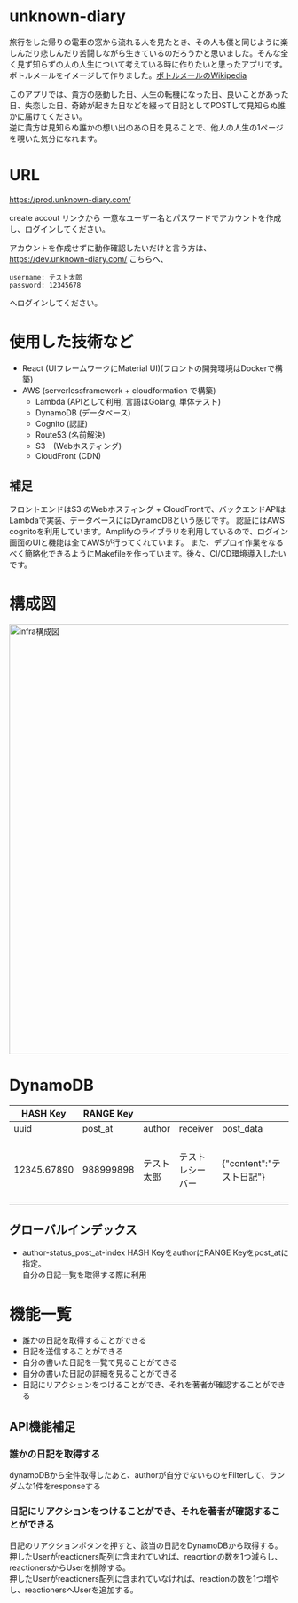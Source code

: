 # unknown-diary
旅行をした帰りの電車の窓から流れる人を見たとき、その人も僕と同じように楽しんだり悲しんだり苦闘しながら生きているのだろうかと思いました。そんな全く見ず知らずの人の人生について考えている時に作りたいと思ったアプリです。ボトルメールをイメージして作りました。[ボトルメールのWikipedia](https://ja.wikipedia.org/wiki/%E3%83%9C%E3%83%88%E3%83%AB%E3%83%A1%E3%83%BC%E3%83%AB)  

このアプリでは、貴方の感動した日、人生の転機になった日、良いことがあった日、失恋した日、奇跡が起きた日などを綴って日記としてPOSTして見知らぬ誰かに届けてください。  
逆に貴方は見知らぬ誰かの想い出のあの日を見ることで、他人の人生の1ページを覗いた気分になれます。

# URL
https://prod.unknown-diary.com/

create accout リンクから
一意なユーザー名とパスワードでアカウントを作成し、ログインしてください。

アカウントを作成せずに動作確認したいだけと言う方は、
https://dev.unknown-diary.com/
こちらへ、
```
username: テスト太郎  
password: 12345678
```
へログインしてください。

# 使用した技術など
- React (UIフレームワークにMaterial UI)(フロントの開発環境はDockerで構築)
- AWS (serverlessframework + cloudformation で構築)
  - Lambda (APIとして利用, 言語はGolang, 単体テスト)
  - DynamoDB (データベース)
  - Cognito (認証)
  - Route53 (名前解決)
  - S3　(Webホスティング)
  - CloudFront (CDN)

## 補足
フロントエンドはS3 のWebホスティング + CloudFrontで、バックエンドAPIはLambdaで実装、データベースにはDynamoDBという感じです。
認証にはAWS cognitoを利用しています。Amplifyのライブラリを利用しているので、ログイン画面のUIと機能は全てAWSが行ってくれています。
また、デプロイ作業をなるべく簡略化できるようにMakefileを作っています。後々、CI/CD環境導入したいです。


# 構成図
<img width="775" alt="infra構成図" src="https://user-images.githubusercontent.com/53635209/114696010-2ac1ed80-9d57-11eb-94d4-a0bf1a3505bf.png">

# DynamoDB
				
| HASH Key    | RANGE Key |            |                  |                          |          |                                                        | 
| ----------- | --------- | ---------- | ---------------- | ------------------------ | -------- | ------------------------------------------------------ | 
| uuid        | post_at   | author     | receiver         | post_data                | reaction | reactioners                                            | 
| 12345.67890 | 988999898 | テスト太郎 | テストレシーバー | {"content":"テスト日記"} | 2        | [ { "S" : " テストさん" }, { "S" : "サンプルユーザ" }] | 

## グローバルインデックス
- author-status_post_at-index
HASH KeyをauthorにRANGE Keyをpost_atに指定。  
自分の日記一覧を取得する際に利用
  
# 機能一覧
- 誰かの日記を取得することができる
- 日記を送信することができる
- 自分の書いた日記を一覧で見ることができる
- 自分の書いた日記の詳細を見ることができる
- 日記にリアクションをつけることができ、それを著者が確認することができる

## API機能補足
### 誰かの日記を取得する
dynamoDBから全件取得したあと、authorが自分でないものをFilterして、ランダムな1件をresponseする

### 日記にリアクションをつけることができ、それを著者が確認することができる
日記のリアクションボタンを押すと、該当の日記をDynamoDBから取得する。押したUserがreactioners配列に含まれていれば、reacrtionの数を1つ減らし、reactionersからUserを排除する。  
押したUserがreactioners配列に含まれていなければ、reactionの数を1つ増やし、reactionersへUserを追加する。
